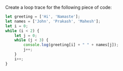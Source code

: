 Create a loop trace for the following piece of code:

```js
let greeting = ['Hi', 'Namaste'];
let names = ['John', 'Prakash', 'Mahesh'];
let i = 0;
while (i < 2) {
    let j = 0;
    while (j < 3) {
        console.log(greeting[i] + " " + names[j]);
        j++;
    }
    i++;
}
````
